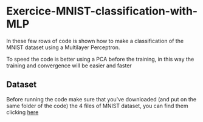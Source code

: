 # Exercice-MNIST-classification-with-MLP
In these few rows of code is shown how to make a classification of the MNIST dataset using a Multilayer Perceptron.

To speed the code is better using a PCA before the training, in this way the training and convergence will be easier and faster
## Dataset
Before running the code make sure that you've downloaded (and put on the same folder of the code) the 4 files of MNIST dataset, you can find them clicking [here](http://yann.lecun.com/exdb/mnist/)

